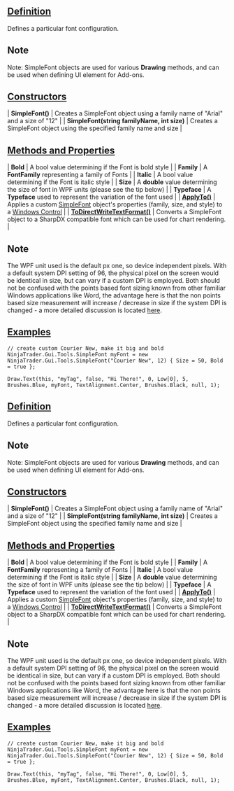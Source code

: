 ## [Definition](https://developer.ninjatrader.com/docs/desktop/simplefont\#definition)

Defines a particular font configuration.

## Note

Note: SimpleFont objects are used for various **Drawing** methods, and can be used when defining UI element for Add-ons.

## [Constructors](https://developer.ninjatrader.com/docs/desktop/simplefont\#constructors)

| **SimpleFont()** | Creates a SimpleFont object using a family name of "Arial" and a size of "12" |
| **SimpleFont(string familyName, int size)** | Creates a SimpleFont object using the specified family name and size |

## [Methods and Properties](https://developer.ninjatrader.com/docs/desktop/simplefont\#methods-and-properties)

| **Bold** | A bool value determining if the Font is bold style |
| **Family** | A **FontFamily** representing a family of Fonts |
| **Italic** | A bool value determining if the Font is italic style |
| **Size** | A **double** value determining the size of font in WPF units (please see the tip below) |
| **Typeface** | A **Typeface** used to represent the variation of the font used |
| **[ApplyTo()](https://developer.ninjatrader.com/docs/desktop/applyto)** | Applies a custom [SimpleFont](https://developer.ninjatrader.com/docs/desktop/simplefont) object's properties (family, size, and style) to a [Windows Control](https://learn.microsoft.com/en-us/dotnet/api/system.windows.controls.control?view=windowsdesktop-9.0&redirectedfrom=MSDN) |
| **[ToDirectWriteTextFormat()](https://developer.ninjatrader.com/docs/desktop/todirectwritetextformat)** | Converts a SimpleFont object to a SharpDX compatible font which can be used for chart rendering. |

## Note

The WPF unit used is the default px one, so device independent pixels. With a default system DPI setting of 96, the physical pixel on the screen would be identical in size, but can vary if a custom DPI is employed. Both should not be confused with the points based font sizing known from other familiar Windows applications like Word, the advantage here is that the non points based size measurement will increase / decrease in size if the system DPI is changed - a more detailed discussion is located [here](https://blogs.msdn.microsoft.com/text/2009/12/11/wpf-text-measurement-units/).

## [Examples](https://developer.ninjatrader.com/docs/desktop/simplefont\#examples)

```jsx-150469391 csharp
// create custom Courier New, make it big and bold
NinjaTrader.Gui.Tools.SimpleFont myFont = new NinjaTrader.Gui.Tools.SimpleFont("Courier New", 12) { Size = 50, Bold = true };

Draw.Text(this, "myTag", false, "Hi There!", 0, Low[0], 5, Brushes.Blue, myFont, TextAlignment.Center, Brushes.Black, null, 1);

```

## [Definition](https://developer.ninjatrader.com/docs/desktop/simplefont\#definition)

Defines a particular font configuration.

## Note

Note: SimpleFont objects are used for various **Drawing** methods, and can be used when defining UI element for Add-ons.

## [Constructors](https://developer.ninjatrader.com/docs/desktop/simplefont\#constructors)

| **SimpleFont()** | Creates a SimpleFont object using a family name of "Arial" and a size of "12" |
| **SimpleFont(string familyName, int size)** | Creates a SimpleFont object using the specified family name and size |

## [Methods and Properties](https://developer.ninjatrader.com/docs/desktop/simplefont\#methods-and-properties)

| **Bold** | A bool value determining if the Font is bold style |
| **Family** | A **FontFamily** representing a family of Fonts |
| **Italic** | A bool value determining if the Font is italic style |
| **Size** | A **double** value determining the size of font in WPF units (please see the tip below) |
| **Typeface** | A **Typeface** used to represent the variation of the font used |
| **[ApplyTo()](https://developer.ninjatrader.com/docs/desktop/applyto)** | Applies a custom [SimpleFont](https://developer.ninjatrader.com/docs/desktop/simplefont) object's properties (family, size, and style) to a [Windows Control](https://learn.microsoft.com/en-us/dotnet/api/system.windows.controls.control?view=windowsdesktop-9.0&redirectedfrom=MSDN) |
| **[ToDirectWriteTextFormat()](https://developer.ninjatrader.com/docs/desktop/todirectwritetextformat)** | Converts a SimpleFont object to a SharpDX compatible font which can be used for chart rendering. |

## Note

The WPF unit used is the default px one, so device independent pixels. With a default system DPI setting of 96, the physical pixel on the screen would be identical in size, but can vary if a custom DPI is employed. Both should not be confused with the points based font sizing known from other familiar Windows applications like Word, the advantage here is that the non points based size measurement will increase / decrease in size if the system DPI is changed - a more detailed discussion is located [here](https://blogs.msdn.microsoft.com/text/2009/12/11/wpf-text-measurement-units/).

## [Examples](https://developer.ninjatrader.com/docs/desktop/simplefont\#examples)

```jsx-150469391 csharp
// create custom Courier New, make it big and bold
NinjaTrader.Gui.Tools.SimpleFont myFont = new NinjaTrader.Gui.Tools.SimpleFont("Courier New", 12) { Size = 50, Bold = true };

Draw.Text(this, "myTag", false, "Hi There!", 0, Low[0], 5, Brushes.Blue, myFont, TextAlignment.Center, Brushes.Black, null, 1);

```